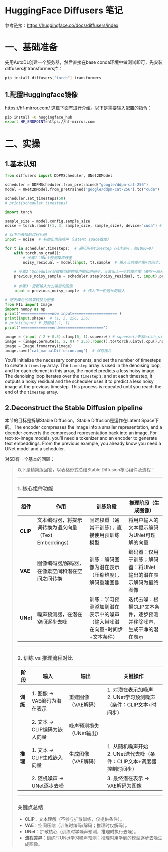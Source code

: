 # HuggingFace Diffusers 笔记

参考链接：https://huggingface.co/docs/diffusers/index

# 一、基础准备

先用AutoDL创建一个服务器，然后直接在base conda环境中做测试即可，先安装diffusers和transformers库：
```bash
pip install diffusers["torch"] transformers
```



## 1.配置Huggingface镜像

https://hf-mirror.com/ 这篇下面有进行介绍。以下是需要输入配置的指令：
```bash
pip install -U huggingface_hub
export HF_ENDPOINT=https://hf-mirror.com
```



# 二、实操

## 1.基本认知

```python
from diffusers import DDPMScheduler, UNet2DModel

scheduler = DDPMScheduler.from_pretrained("google/ddpm-cat-256")
model = UNet2DModel.from_pretrained("google/ddpm-cat-256").to("cuda")

scheduler.set_timesteps(50)
# print(scheduler.timesteps)

import torch

sample_size = model.config.sample_size
noise = torch.randn((1, 3, sample_size, sample_size), device="cuda") # (1, 3, 256, 256),指的是（batch_size, channel, height, width）

# 以下为去噪的过程代码
input = noise  # 初始化为纯噪声（latent space维度）

for t in scheduler.timesteps:  # 遍历所有timestep（从大到小，如1000→0）
    with torch.no_grad():
        # 步骤1：UNet预测噪声残差
        noisy_residual = model(input, t).sample  # 输入当前噪声图+时间步，输出预测的噪声
    
    # 步骤2：Schedular会根据当前的噪声图和时间步，计算出上一步的噪声图（去除一部分噪声）
    previous_noisy_sample = scheduler.step(noisy_residual, t, input).prev_sample  # 计算去噪后的图像
    
    # 步骤3：更新输入为去噪后的图像
    input = previous_noisy_sample  # 作为下一轮迭代的输入

# 把去噪后的结果转换为图像
from PIL import Image
import numpy as np
print('==============now input====================')
print(input.shape)  # (1, 3, 256, 256)
# print(input) # 范围是[-1, 1]
print('==============end====================')

image = (input / 2 + 0.5).clamp(0, 1).squeeze() # squeeze()去掉batch_size维度
image = (image.permute(1, 2, 0) * 255).round().to(torch.uint8).cpu().numpy() # permute函数是为了把维度从(3, 256, 256)变成(256, 256, 3)，*255是为了把范围从[0,1]变成[0,255]，round()四舍五入，to(torch.uint8)转换为uint8类型
image = Image.fromarray(image)
image.save("cat_manualDiffusion.png")  # 保存图片
```

 You’ll initialize the necessary components, and set the number of timesteps to create a `timestep` array. The `timestep` array is used in the denoising loop, and for each element in this array, the model predicts a less noisy image. The denoising loop iterates over the `timestep`’s, and at each timestep, it outputs a noisy residual and the scheduler uses it to predict a less noisy image at the previous timestep. This process is repeated until you reach the end of the `timestep` array.



## 2.Deconstruct the Stable Diffusion pipeline

本节的目标是拆解Stable Diffusion。Stable Diffusion是运作在Latent Space下的。The encoder compresses the image into a smaller representation, and a decoder converts the compressed representation back into an image. For text-to-image models, you’ll need a tokenizer and an encoder to generate text embeddings. From the previous example, you already know you need a UNet model and a scheduler.

对SD有一个基本的回顾：

> 以下是精简版回答，以表格形式总结Stable Diffusion核心组件及流程：
>
> ---
>
> ### **1. 核心组件功能**
> | 组件     | 作用                                                  | 训练阶段                                                     | 推理阶段（生成图像）                                         |
> | -------- | ----------------------------------------------------- | ------------------------------------------------------------ | ------------------------------------------------------------ |
> | **CLIP** | 文本编码器，将提示词转换为语义向量（Text Embeddings） | 固定权重（通常不训练），直接使用预训练模型                   | 将用户输入的文本提示编码为UNet可理解的向量                   |
> | **VAE**  | 图像编码器/解码器，在像素空间和潜在空间之间转换       | 训练：编码图像为潜在表示（压缩维度），解码重建图像           | 编码器：仅用于训练；解码器：将UNet输出的潜在表示解码为最终图像 |
> | **UNet** | 噪声预测器，在潜在空间逐步去噪                        | 训练：学习预测添加到潜在表示中的噪声（输入带噪潜在向量+时间步+文本条件） | 迭代去噪：根据CLIP文本条件，逐步预测并移除噪声，生成干净的潜在表示 |
>
> ---
>
> ### **2. 训练 vs 推理流程对比**
> | 阶段     | 输入                         | 输出                     | 关键操作                                                     |
> | -------- | ---------------------------- | ------------------------ | ------------------------------------------------------------ |
> | **训练** | 1. 图像 → VAE编码为潜在表示  | 重建图像（VAE解码）      | 1. 对潜在表示加噪声<br>2. UNet学习预测噪声（条件：CLIP文本+时间步） |
> |          | 2. 文本 → CLIP编码为嵌入向量 | 噪声预测损失（UNet输出） |                                                              |
> | **推理** | 1. 文本 → CLIP生成嵌入向量   | 生成图像（VAE解码）      | 1. 从随机噪声开始<br>2. UNet迭代去噪（条件：CLIP文本+调度器控制时间步） |
> |          | 2. 随机噪声 → UNet逐步去噪   |                          | 3. 最终潜在表示 → VAE解码为图像                              |
>
> ---
>
> ### **关键点总结**
> - **CLIP**：文本理解（不参与扩散训练，仅提供条件）。  
> - **VAE**：空间压缩（训练时编码/解码；推理时仅解码）。  
> - **UNet**：扩散核心（训练时学噪声预测，推理时执行去噪）。  
> - **流程差异**：训练时UNet学习噪声预测；推理时用学到的模型逐步去噪生成图像。